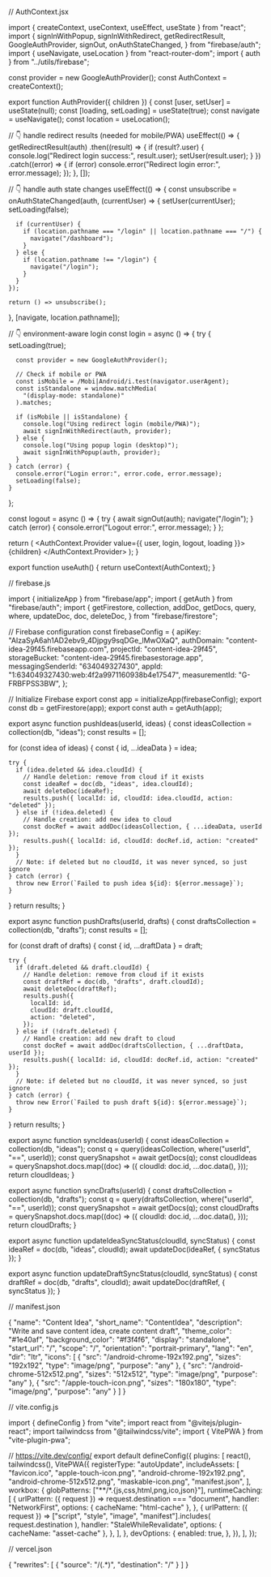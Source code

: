 // AuthContext.jsx

import { createContext, useContext, useEffect, useState } from "react";
import {
  signInWithPopup,
  signInWithRedirect,
  getRedirectResult,
  GoogleAuthProvider,
  signOut,
  onAuthStateChanged,
} from "firebase/auth";
import { useNavigate, useLocation } from "react-router-dom";
import { auth } from "../utils/firebase";

const provider = new GoogleAuthProvider();
const AuthContext = createContext();

export function AuthProvider({ children }) {
  const [user, setUser] = useState(null);
  const [loading, setLoading] = useState(true);
  const navigate = useNavigate();
  const location = useLocation();

  // 👇 handle redirect results (needed for mobile/PWA)
  useEffect(() => {
    getRedirectResult(auth)
      .then((result) => {
        if (result?.user) {
          console.log("Redirect login success:", result.user);
          setUser(result.user);
        }
      })
      .catch((error) => {
        if (error) console.error("Redirect login error:", error.message);
      });
  }, []);

  // 👇 handle auth state changes
  useEffect(() => {
    const unsubscribe = onAuthStateChanged(auth, (currentUser) => {
      setUser(currentUser);
      setLoading(false);

      if (currentUser) {
        if (location.pathname === "/login" || location.pathname === "/") {
          navigate("/dashboard");
        }
      } else {
        if (location.pathname !== "/login") {
          navigate("/login");
        }
      }
    });

    return () => unsubscribe();
  }, [navigate, location.pathname]);

  // 👇 environment-aware login
  const login = async () => {
    try {
      setLoading(true);

      const provider = new GoogleAuthProvider();

      // Check if mobile or PWA
      const isMobile = /Mobi|Android/i.test(navigator.userAgent);
      const isStandalone = window.matchMedia(
        "(display-mode: standalone)"
      ).matches;

      if (isMobile || isStandalone) {
        console.log("Using redirect login (mobile/PWA)");
        await signInWithRedirect(auth, provider);
      } else {
        console.log("Using popup login (desktop)");
        await signInWithPopup(auth, provider);
      }
    } catch (error) {
      console.error("Login error:", error.code, error.message);
      setLoading(false);
    }
  };

  const logout = async () => {
    try {
      await signOut(auth);
      navigate("/login");
    } catch (error) {
      console.error("Logout error:", error.message);
    }
  };

  return (
    <AuthContext.Provider value={{ user, login, logout, loading }}>
      {children}
    </AuthContext.Provider>
  );
}

export function useAuth() {
  return useContext(AuthContext);
}

// firebase.js

import { initializeApp } from "firebase/app";
import { getAuth } from "firebase/auth";
import {
  getFirestore,
  collection,
  addDoc,
  getDocs,
  query,
  where,
  updateDoc,
  doc,
  deleteDoc,
} from "firebase/firestore";

// Firebase configuration
const firebaseConfig = {
  apiKey: "AIzaSyA6ah1AD2ebv9_4Djpgy9sqDGe_lMwOXaQ",
  authDomain: "content-idea-29f45.firebaseapp.com",
  projectId: "content-idea-29f45",
  storageBucket: "content-idea-29f45.firebasestorage.app",
  messagingSenderId: "634049327430",
  appId: "1:634049327430:web:4f2a9971160938b4e17547",
  measurementId: "G-FRBFPSS3BW",
};

// Initialize Firebase
export const app = initializeApp(firebaseConfig);
export const db = getFirestore(app);
export const auth = getAuth(app);

export async function pushIdeas(userId, ideas) {
  const ideasCollection = collection(db, "ideas");
  const results = [];

  for (const idea of ideas) {
    const { id, ...ideaData } = idea;

    try {
      if (idea.deleted && idea.cloudId) {
        // Handle deletion: remove from cloud if it exists
        const ideaRef = doc(db, "ideas", idea.cloudId);
        await deleteDoc(ideaRef);
        results.push({ localId: id, cloudId: idea.cloudId, action: "deleted" });
      } else if (!idea.deleted) {
        // Handle creation: add new idea to cloud
        const docRef = await addDoc(ideasCollection, { ...ideaData, userId });
        results.push({ localId: id, cloudId: docRef.id, action: "created" });
      }
      // Note: if deleted but no cloudId, it was never synced, so just ignore
    } catch (error) {
      throw new Error(`Failed to push idea ${id}: ${error.message}`);
    }
  }
  return results;
}

export async function pushDrafts(userId, drafts) {
  const draftsCollection = collection(db, "drafts");
  const results = [];

  for (const draft of drafts) {
    const { id, ...draftData } = draft;

    try {
      if (draft.deleted && draft.cloudId) {
        // Handle deletion: remove from cloud if it exists
        const draftRef = doc(db, "drafts", draft.cloudId);
        await deleteDoc(draftRef);
        results.push({
          localId: id,
          cloudId: draft.cloudId,
          action: "deleted",
        });
      } else if (!draft.deleted) {
        // Handle creation: add new draft to cloud
        const docRef = await addDoc(draftsCollection, { ...draftData, userId });
        results.push({ localId: id, cloudId: docRef.id, action: "created" });
      }
      // Note: if deleted but no cloudId, it was never synced, so just ignore
    } catch (error) {
      throw new Error(`Failed to push draft ${id}: ${error.message}`);
    }
  }
  return results;
}

export async function syncIdeas(userId) {
  const ideasCollection = collection(db, "ideas");
  const q = query(ideasCollection, where("userId", "==", userId));
  const querySnapshot = await getDocs(q);
  const cloudIdeas = querySnapshot.docs.map((doc) => ({
    cloudId: doc.id,
    ...doc.data(),
  }));
  return cloudIdeas;
}

export async function syncDrafts(userId) {
  const draftsCollection = collection(db, "drafts");
  const q = query(draftsCollection, where("userId", "==", userId));
  const querySnapshot = await getDocs(q);
  const cloudDrafts = querySnapshot.docs.map((doc) => ({
    cloudId: doc.id,
    ...doc.data(),
  }));
  return cloudDrafts;
}

export async function updateIdeaSyncStatus(cloudId, syncStatus) {
  const ideaRef = doc(db, "ideas", cloudId);
  await updateDoc(ideaRef, { syncStatus });
}

export async function updateDraftSyncStatus(cloudId, syncStatus) {
  const draftRef = doc(db, "drafts", cloudId);
  await updateDoc(draftRef, { syncStatus });
}

// manifest.json

{
  "name": "Content Idea",
  "short_name": "ContentIdea",
  "description": "Write and save content idea, create content draft",
  "theme_color": "#1e40af",
  "background_color": "#f3f4f6",
  "display": "standalone",
  "start_url": "/",
  "scope": "/",
  "orientation": "portrait-primary",
  "lang": "en",
  "dir": "ltr",
  "icons": [
    {
      "src": "/android-chrome-192x192.png",
      "sizes": "192x192",
      "type": "image/png",
      "purpose": "any"
    },
    {
      "src": "/android-chrome-512x512.png",
      "sizes": "512x512",
      "type": "image/png",
      "purpose": "any"
    },
    {
      "src": "/apple-touch-icon.png",
      "sizes": "180x180",
      "type": "image/png",
      "purpose": "any"
    }
  ]
}

// vite.config.js

import { defineConfig } from "vite";
import react from "@vitejs/plugin-react";
import tailwindcss from "@tailwindcss/vite";
import { VitePWA } from "vite-plugin-pwa";

// https://vite.dev/config/
export default defineConfig({
  plugins: [
    react(),
    tailwindcss(),
    VitePWA({
      registerType: "autoUpdate",
      includeAssets: [
        "favicon.ico",
        "apple-touch-icon.png",
        "android-chrome-192x192.png",
        "android-chrome-512x512.png",
        "maskable-icon.png",
        "manifest.json",
      ],
      workbox: {
        globPatterns: ["**/*.{js,css,html,png,ico,json}"],
        runtimeCaching: [
          {
            urlPattern: ({ request }) => request.destination === "document",
            handler: "NetworkFirst",
            options: { cacheName: "html-cache" },
          },
          {
            urlPattern: ({ request }) =>
              ["script", "style", "image", "manifest"].includes(
                request.destination
              ),
            handler: "StaleWhileRevalidate",
            options: { cacheName: "asset-cache" },
          },
        ],
      },
      devOptions: {
        enabled: true,
      },
    }),
  ],
});

// vercel.json

{
  "rewrites": [
    { "source": "/(.*)", "destination": "/" }
  ]
}
